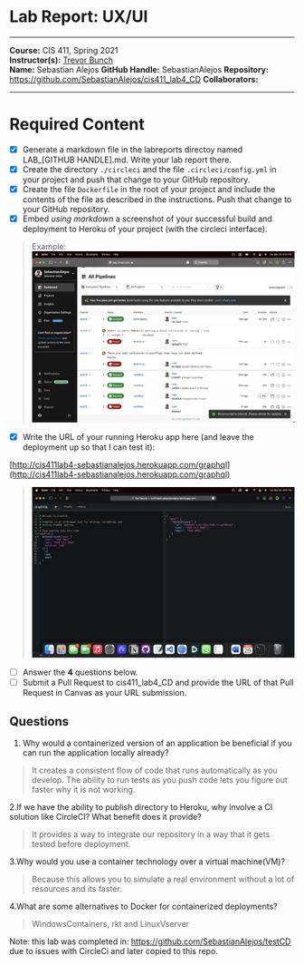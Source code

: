 # Lab Report: UX/UI

___
**Course:** CIS 411, Spring 2021  
**Instructor(s):** [Trevor Bunch](https://github.com/trevordbunch)  
**Name:** Sebastian Alejos
**GitHub Handle:** SebastianAlejos
**Repository:** <https://github.com/SebastianAlejos/cis411_lab4_CD>
**Collaborators:**
___

# Required Content

- [x] Generate a markdown file in the labreports directoy named LAB_[GITHUB HANDLE].md. Write your lab report there.
- [x] Create the directory ```./circleci``` and the file ```.circleci/config.yml``` in your project and push that change to your GitHub repository.
- [x] Create the file ```Dockerfile``` in the root of your project and include the contents of the file as described in the instructions. Push that change to your GitHub repository.
- [x] Embed _using markdown_ a screenshot of your successful build and deployment to Heroku of your project (with the circleci interface).  

> Example: ![Successful Build](../assets/Success.png)

- [x] Write the URL of your running Heroku app here (and leave the deployment up so that I can test it):  

[http://cis411lab4-sebastianalejos.herokuapp.com/graphql](http://cis411lab4-sebastianalejos.herokuapp.com/graphql)  
> ![Successful Test on Deployed URL](../assets/App.png)

- [ ] Answer the **4** questions below.
- [ ] Submit a Pull Request to cis411_lab4_CD and provide the URL of that Pull Request in Canvas as your URL submission.

## Questions

1. Why would a containerized version of an application be beneficial if you can run the application locally already?

> It creates a consistent flow of code that runs automatically as you develop. The ability to run tests as you push code lets you figure out faster why it is not working.

2.If we have the ability to publish directory to Heroku, why involve a CI solution like CircleCI? What benefit does it provide?

>It provides a way to integrate our repository in a way that it gets tested before deployment.

3.Why would you use a container technology over a virtual machine(VM)?

> Because this allows you to simulate a real environment without a lot of resources and its faster.

4.What are some alternatives to Docker for containerized deployments?

> WindowsContainers, rkt and LinuxVserver

Note: this lab was completed in: <https://github.com/SebastianAlejos/testCD> due to issues with CircleCi and later copied to this repo.